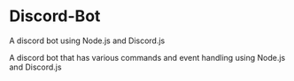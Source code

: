 # Discord-Bot
A discord bot using Node.js and Discord.js

A discord bot that has various commands and event handling using Node.js and Discord.js
